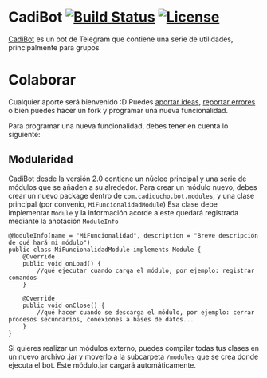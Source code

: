 # CadiBot [![Build Status](https://travis-ci.com/Cadiducho/CadiBot.svg?branch=development)](https://travis-ci.com/Cadiducho/CadiBot) [![License](https://img.shields.io/github/license/Cadiducho/CadiBot.svg)](https://github.com/Cadiducho/CadiBot/blob/development/LICENSE.md)

[CadiBot](https://telegram.me/Cadibot?start=hola) es un bot de Telegram que contiene una serie de utilidades, principalmente para grupos

# Colaborar
Cualquier aporte será bienvenido :D
Puedes [aportar ideas](https://github.com/Cadiducho/CadiBot/issues/new?template=feature_request.md), [reportar errores](https://github.com/Cadiducho/CadiBot/issues/new?template=bug_report.md) o bien puedes hacer un fork y programar una nueva funcionalidad.

Para programar una nueva funcionalidad, debes tener en cuenta lo siguiente:
## Modularidad
CadiBot desde la versión 2.0 contiene un núcleo principal y una serie de módulos que se añaden a su alrededor.
Para crear un módulo nuevo, debes crear un nuevo package dentro de `com.cadiducho.bot.modules`, y una clase principal (por convenio, `MiFuncionalidadModule`)
Esa clase debe implementar `Module` y la información acorde a este quedará registrada mediante la anotación `ModuleInfo`
```
@ModuleInfo(name = "MiFuncionalidad", description = "Breve descripción de qué hará mi módulo")
public class MiFuncionalidadModule implements Module {
    @Override
    public void onLoad() {
        //qué ejecutar cuando carga el módulo, por ejemplo: registrar comandos
    }

    @Override
    public void onClose() {
        //qué hacer cuando se descarga el módulo, por ejemplo: cerrar procesos secundarios, conexiones a bases de datos...
    }
}
```
Si quieres realizar un módulos externo, puedes compilar todas tus clases en un nuevo archivo .jar y moverlo a la subcarpeta `/modules` que se crea donde ejecuta el bot. Este módulo.jar cargará automáticamente.
